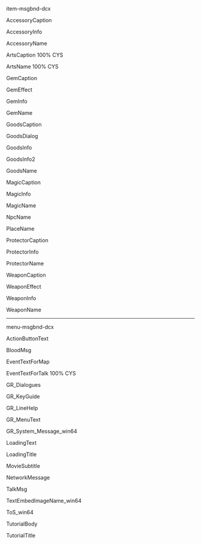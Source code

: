 item-msgbnd-dcx

  AccessoryCaption
  
  AccessoryInfo
  
  AccessoryName
  
  ArtsCaption 100% CYS
  
  ArtsName 100% CYS
  
  GemCaption
  
  GemEffect
  
  GemInfo
  
  GemName
  
  GoodsCaption
  
  GoodsDialog

  GoodsInfo
  
  GoodsInfo2
  
  GoodsName
  
  MagicCaption
  
  MagicInfo
  
  MagicName
  
  NpcName
  
  PlaceName
  
  ProtectorCaption
  
  ProtectorInfo
  
  ProtectorName
  
  WeaponCaption
  
  WeaponEffect
  
  WeaponInfo
  
  WeaponName
  
  ---

menu-msgbnd-dcx

  ActionButtonText
  
  BloodMsg
  
  EventTextForMap
  
  EventTextForTalk 100% CYS
  
  GR_Dialogues
  
  GR_KeyGuide
  
  GR_LineHelp
  
  GR_MenuText
  
  GR_System_Message_win64
  
  LoadingText
  
  LoadingTitle
  
  MovieSubtitle
  
  NetworkMessage
  
  TalkMsg
  
  TextEmbedImageName_win64

  ToS_win64
  
  TutorialBody
  
  TutorialTitle
